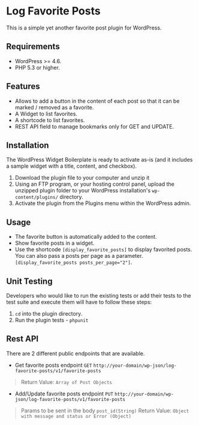 # Log Favorite Posts

This is a simple yet another favorite post plugin for WordPress.

## Requirements

* WordPress >= 4.6.
* PHP 5.3 or higher.

## Features

* Allows to add a button in the content of each post so that it can be marked / removed as a favorite.
* A Widget to list favorites.
* A shortcode to list favorites.
* REST API field to manage bookmarks only for GET and UPDATE.

## Installation

The WordPress Widget Boilerplate is ready to activate as-is (and it includes a sample widget with a title, content, and checkbox).

1. Download the plugin file to your computer and unzip it
2. Using an FTP program, or your hosting control panel, upload the unzipped plugin folder to your WordPress installation's `wp-content/plugins/` directory.
3. Activate the plugin from the Plugins menu within the WordPress admin.

## Usage

* The favorite button is automatically added to the content.
* Show favorite posts in a widget.
* Use the shortcode `[display_favorite_posts]` to display favorited posts. You can also pass a posts per page as a parameter. `[display_favorite_posts posts_per_page="2"]`.

## Unit Testing

Developers who would like to run the existing tests or add their tests to the test suite and execute them will have to follow these steps:

1. `cd` into the plugin directory.
2. Run the plugin tests - `phpunit`

## Rest API

There are 2 different public endpoints that are available.

* Get favorite posts endpoint `GET` `http://your-domain/wp-json/log-favorite-posts/v1/favorite-posts`

> Return Value: `Array of Post Objects`

* Add/Update favorite posts endpoint `PUT` `http://your-domain/wp-json/log-favorite-posts/v1/favorite-posts`

> Params to be sent in the body
`post_id(String)`
Return Value: `Object with message and status or Error (Object)`


